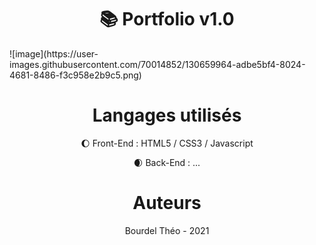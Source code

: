 <h1 align="center">📚 Portfolio v1.0</h1>
![image](https://user-images.githubusercontent.com/70014852/130659964-adbe5bf4-8024-4681-8486-f3c958e2b9c5.png)


<h1 align="center">Langages utilisés</h1>
<p align="center">🌔 Front-End : HTML5 / CSS3 / Javascript</p>
<p align="center">🌒 Back-End : ...</p>


<h1 align="center">Auteurs</h1>
<p align="center">Bourdel Théo - 2021</h1>


